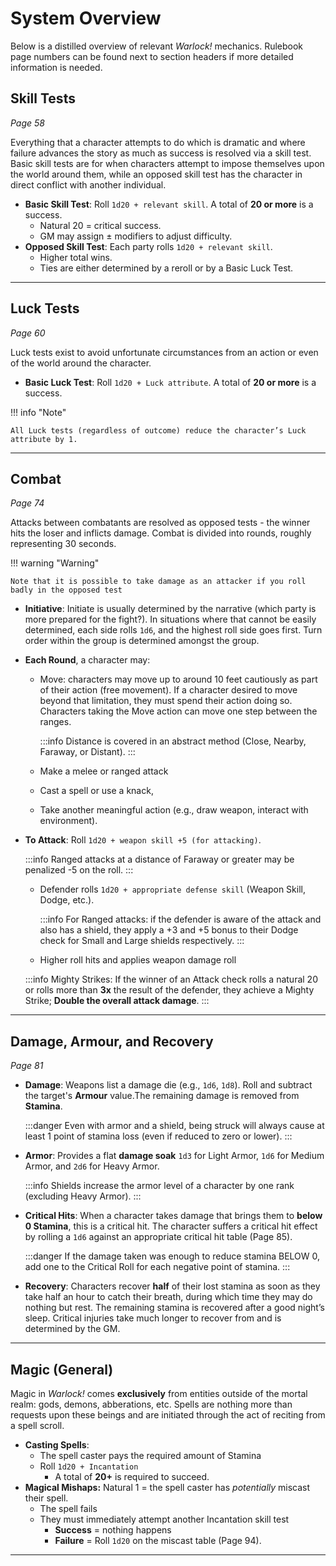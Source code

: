 # System Overview

Below is a distilled overview of relevant _Warlock!_ mechanics. Rulebook page numbers can be found next to section headers if more detailed information is needed.

## Skill Tests

_Page 58_

Everything that a character attempts to do which is dramatic and where failure advances the story as much as success is resolved via a skill test. Basic skill tests are for when characters attempt to impose themselves upon the world around them, while an opposed skill test has the character in direct conflict with another individual.

- **Basic Skill Test**: Roll `1d20 + relevant skill`. A total of **20 or more** is a success.
    - Natural 20 = critical success.
    - GM may assign ± modifiers to adjust difficulty.
- **Opposed Skill Test**: Each party rolls `1d20 + relevant skill`.
    - Higher total wins.
    - Ties are either determined by a reroll or by a Basic Luck Test.

---

## Luck Tests

_Page 60_

Luck tests exist to avoid unfortunate circumstances from an action or even of the world around the character.

- **Basic Luck Test**: Roll `1d20 + Luck attribute`. A total of **20 or more** is a success.

!!! info "Note"

    All Luck tests (regardless of outcome) reduce the character’s Luck attribute by 1.

---

## Combat

_Page 74_

Attacks between combatants are resolved as opposed tests - the winner hits the loser and inflicts damage. Combat is divided into rounds, roughly representing 30 seconds.

!!! warning "Warning"

    Note that it is possible to take damage as an attacker if you roll badly in the opposed test

- **Initiative**: Initiate is usually determined by the narrative (which party is more prepared for the fight?). In situations where that cannot be easily determined, each side rolls `1d6`, and the highest roll side goes first. Turn order within the group is determined amongst the group.
- **Each Round**, a character may:
    - Move: characters may move up to around 10 feet cautiously as part of their action (free movement). If a character desired to move beyond that limitation, they must spend their action doing so. Characters taking the Move action can move one step between the ranges.
        
        :::info
        Distance is covered in an abstract method (Close, Nearby, Faraway, or Distant).
        :::
        
    - Make a melee or ranged attack
    - Cast a spell or use a knack,
    - Take another meaningful action (e.g., draw weapon, interact with environment).
- **To Attack**: Roll `1d20 + weapon skill +5 (for attacking)`.
    
    :::info
    Ranged attacks at a distance of Faraway or greater may be penalized -5 on the roll.
    :::
    
    - Defender rolls `1d20 + appropriate defense skill` (Weapon Skill, Dodge, etc.).
        
        :::info
        For Ranged attacks: if the defender is aware of the attack and also has a shield, they apply a +3 and +5 bonus to their Dodge check for Small and Large shields respectively.
        :::
        
    - Higher roll hits and applies weapon damage roll
    
    :::info
    Mighty Strikes: If the winner of an Attack check rolls a natural 20 or rolls more than **3x** the result of the defender, they achieve a Mighty Strike; **Double the overall attack damage**.
    :::
    

---

## Damage, Armour, and Recovery

_Page 81_

- **Damage**: Weapons list a damage die (e.g., `1d6`, `1d8`). Roll and subtract the target's **Armour** value.The remaining damage is removed from **Stamina**.
    
    :::danger
    Even with armor and a shield, being struck will always cause at least 1 point of stamina loss (even if reduced to zero or lower).
    :::
    
- **Armor**: Provides a flat **damage soak** `1d3` for Light Armor, `1d6` for Medium Armor, and `2d6` for Heavy Armor.
    
    :::info
    Shields increase the armor level of a character by one rank (excluding Heavy Armor).
    :::
    
- **Critical Hits**: When a character takes damage that brings them to **below 0 Stamina**, this is a critical hit. The character suffers a critical hit effect by rolling a `1d6` against an appropriate critical hit table (Page 85).
    
    :::danger
    If the damage taken was enough to reduce stamina BELOW 0, add one to the Critical Roll for each negative point of stamina.
    :::
    
- **Recovery**: Characters recover **half** of their lost stamina as soon as they take half an hour to catch their breath, during which time they may do nothing but rest. The remaining stamina is recovered after a good night’s sleep. Critical injuries take much longer to recover from and is determined by the GM.

---

## Magic (General)

Magic in _Warlock!_ comes **exclusively** from entities outside of the mortal realm: gods, demons, abberations, etc. Spells are nothing more than requests upon these beings and are initiated through the act of reciting from a spell scroll.

- **Casting Spells**:
    - The spell caster pays the required amount of Stamina
    - Roll `1d20 + Incantation`
        - A total of **20+** is required to succeed.
- **Magical Mishaps:** Natural 1 = the spell caster has _potentially_ miscast their spell.
    - The spell fails
    - They must immediately attempt another Incantation skill test
        - **Success** \= nothing happens
        - **Failure** \= Roll `1d20` on the miscast table (Page 94).

---